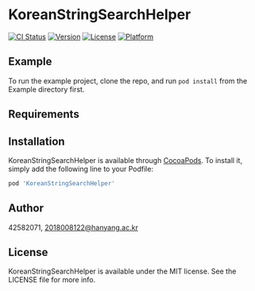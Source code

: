# KoreanStringSearchHelper

[![CI Status](https://img.shields.io/travis/42582071/KoreanStringSearchHelper.svg?style=flat)](https://travis-ci.org/42582071/KoreanStringSearchHelper)
[![Version](https://img.shields.io/cocoapods/v/KoreanStringSearchHelper.svg?style=flat)](https://cocoapods.org/pods/KoreanStringSearchHelper)
[![License](https://img.shields.io/cocoapods/l/KoreanStringSearchHelper.svg?style=flat)](https://cocoapods.org/pods/KoreanStringSearchHelper)
[![Platform](https://img.shields.io/cocoapods/p/KoreanStringSearchHelper.svg?style=flat)](https://cocoapods.org/pods/KoreanStringSearchHelper)

## Example

To run the example project, clone the repo, and run `pod install` from the Example directory first.

## Requirements

## Installation

KoreanStringSearchHelper is available through [CocoaPods](https://cocoapods.org). To install
it, simply add the following line to your Podfile:

```ruby
pod 'KoreanStringSearchHelper'
```

## Author

42582071, 2018008122@hanyang.ac.kr

## License

KoreanStringSearchHelper is available under the MIT license. See the LICENSE file for more info.
